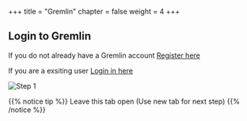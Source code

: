 +++
title = "Gremlin"
chapter = false
weight = 4
+++

## Login to Gremlin 

If you do not already have a Gremlin account [Register here](https://gremlin.com/aws-2020)

If you are a exsiting user [Login in here](https://app.gremlin.com/login)


![Step 1](/images/lab1/gremlin_dashboard.png)

{{% notice tip %}}
Leave this tab open (Use new tab for next step)
{{% /notice %}}

